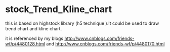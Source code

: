 # stock_Trend_Kline_chart
this is based on highstock library (h5 technique ).It could be used to draw trend chart and kline chart.

it is referenced by my blogs  http://www.cnblogs.com/friends-wf/p/4480128.html and http://www.cnblogs.com/friends-wf/p/4480170.html
